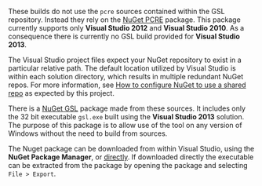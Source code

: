 These builds do not use the `pcre` sources contained within the GSL repository. Instead they rely on the [NuGet PCRE](https://www.nuget.org/packages/pcre/) package. This package currently supports only **Visual Studio 2012** and **Visual Studio 2010**. As a consequence there is currently no GSL build provided for **Visual Studio 2013**.

The Visual Studio project files expect your NuGet repository to exist in a particular relative path. The default location utilized by Visual Studio is within each solution directory, which results in multiple redundant NuGet repos. For more information, see [How to configure NuGet to use a shared repo](NUGET.md) as expected by this project.

There is a [NuGet GSL](https://www.nuget.org/packages/gsl/) package made from these sources. It includes only the 32 bit executable `gsl.exe` built using the **Visual Studio 2013** solution. The purpose of this package is to allow use of the tool on any version of Windows without the need to build from sources.

The Nuget package can be downloaded from within Visual Studio, using the **NuGet Package Manager**, or [directly](https://www.nuget.org/api/v2/package/gsl/4.1.0.1). If downloaded directly the executable can be extracted from the package by opening the package and selecting `File > Export`.